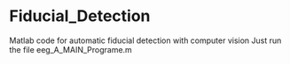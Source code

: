 # Fiducial_Detection
Matlab code for automatic fiducial detection with computer vision
Just run the file eeg_A_MAIN_Programe.m
